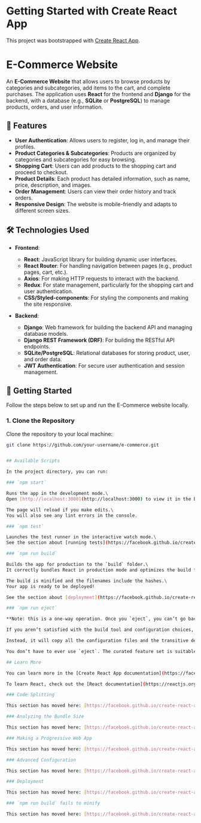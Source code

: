 # Getting Started with Create React App

This project was bootstrapped with [Create React App](https://github.com/facebook/create-react-app).


# E-Commerce Website

An **E-Commerce Website** that allows users to browse products by categories and subcategories, add items to the cart, and complete purchases. The application uses **React** for the frontend and **Django** for the backend, with a database (e.g., **SQLite** or **PostgreSQL**) to manage products, orders, and user information.

## 🚀 Features

- **User Authentication**: Allows users to register, log in, and manage their profiles.
- **Product Categories & Subcategories**: Products are organized by categories and subcategories for easy browsing.
- **Shopping Cart**: Users can add products to the shopping cart and proceed to checkout.
- **Product Details**: Each product has detailed information, such as name, price, description, and images.
- **Order Management**: Users can view their order history and track orders.
- **Responsive Design**: The website is mobile-friendly and adapts to different screen sizes.

## 🛠️ Technologies Used

- **Frontend**:
  - **React**: JavaScript library for building dynamic user interfaces.
  - **React Router**: For handling navigation between pages (e.g., product pages, cart, etc.).
  - **Axios**: For making HTTP requests to interact with the backend.
  - **Redux**: For state management, particularly for the shopping cart and user authentication.
  - **CSS/Styled-components**: For styling the components and making the site responsive.

- **Backend**:
  - **Django**: Web framework for building the backend API and managing database models.
  - **Django REST Framework (DRF)**: For building the RESTful API endpoints.
  - **SQLite/PostgreSQL**: Relational databases for storing product, user, and order data.
  - **JWT Authentication**: For secure user authentication and session management.

## 🚀 Getting Started

Follow the steps below to set up and run the E-Commerce website locally.

### 1. Clone the Repository

Clone the repository to your local machine:

```bash
git clone https://github.com/your-username/e-commerce.git


## Available Scripts

In the project directory, you can run:

### `npm start`

Runs the app in the development mode.\
Open [http://localhost:3000](http://localhost:3000) to view it in the browser.

The page will reload if you make edits.\
You will also see any lint errors in the console.

### `npm test`

Launches the test runner in the interactive watch mode.\
See the section about [running tests](https://facebook.github.io/create-react-app/docs/running-tests) for more information.

### `npm run build`

Builds the app for production to the `build` folder.\
It correctly bundles React in production mode and optimizes the build for the best performance.

The build is minified and the filenames include the hashes.\
Your app is ready to be deployed!

See the section about [deployment](https://facebook.github.io/create-react-app/docs/deployment) for more information.

### `npm run eject`

**Note: this is a one-way operation. Once you `eject`, you can’t go back!**

If you aren’t satisfied with the build tool and configuration choices, you can `eject` at any time. This command will remove the single build dependency from your project.

Instead, it will copy all the configuration files and the transitive dependencies (webpack, Babel, ESLint, etc) right into your project so you have full control over them. All of the commands except `eject` will still work, but they will point to the copied scripts so you can tweak them. At this point you’re on your own.

You don’t have to ever use `eject`. The curated feature set is suitable for small and middle deployments, and you shouldn’t feel obligated to use this feature. However we understand that this tool wouldn’t be useful if you couldn’t customize it when you are ready for it.

## Learn More

You can learn more in the [Create React App documentation](https://facebook.github.io/create-react-app/docs/getting-started).

To learn React, check out the [React documentation](https://reactjs.org/).

### Code Splitting

This section has moved here: [https://facebook.github.io/create-react-app/docs/code-splitting](https://facebook.github.io/create-react-app/docs/code-splitting)

### Analyzing the Bundle Size

This section has moved here: [https://facebook.github.io/create-react-app/docs/analyzing-the-bundle-size](https://facebook.github.io/create-react-app/docs/analyzing-the-bundle-size)

### Making a Progressive Web App

This section has moved here: [https://facebook.github.io/create-react-app/docs/making-a-progressive-web-app](https://facebook.github.io/create-react-app/docs/making-a-progressive-web-app)

### Advanced Configuration

This section has moved here: [https://facebook.github.io/create-react-app/docs/advanced-configuration](https://facebook.github.io/create-react-app/docs/advanced-configuration)

### Deployment

This section has moved here: [https://facebook.github.io/create-react-app/docs/deployment](https://facebook.github.io/create-react-app/docs/deployment)

### `npm run build` fails to minify

This section has moved here: [https://facebook.github.io/create-react-app/docs/troubleshooting#npm-run-build-fails-to-minify](https://facebook.github.io/create-react-app/docs/troubleshooting#npm-run-build-fails-to-minify)
